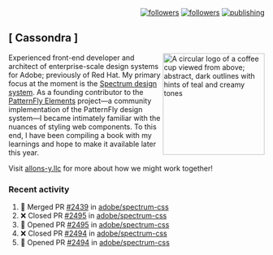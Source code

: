<p align="right"><a rel="me" href="https://front-end.social/@castastrophe">
    <img alt="followers" title="Follow me on Mastodon" src="https://img.shields.io/mastodon/follow/109297102751309835?domain=https%3A%2F%2Ffront-end.social&label=Follow&logo=mastodon&logoColor=white&style=for-the-badge&labelColor=008080&color=006969"/></a>
  <a href="https://codepen.io/castastrophe/">
    <img alt="followers" title="Follow me on CodePen" src="https://img.shields.io/badge/16-1?color=640464&labelColor=7c007c&style=for-the-badge&logo=codepen&label=Follow"/></a>
<a href="https://castastrophe.medium.com/">
    <img alt="publishing" title="View articles on Medium" src="https://img.shields.io/badge/107-1?color=666&labelColor=444&label=subscribe&logo=medium&logoColor=white&style=for-the-badge"/></a>
</p>

## [&nbsp;Cassondra&nbsp;]

<img align="right" src="https://github-production-user-asset-6210df.s3.amazonaws.com/1840295/253016758-ba468774-1cd3-42c2-8f43-947b5eeb5edf.png" height="200" alt="A circular logo of a coffee cup viewed from above; abstract, dark outlines with hints of teal and creamy tones">

Experienced front-end developer and architect of enterprise-scale design systems for Adobe; previously of Red Hat. My primary focus at the moment is the [Spectrum design system](https://github.com/adobe/spectrum-css). As a founding contributor to the [PatternFly&nbsp;Elements](https://github.com/patternfly/patternfly-elements) project&mdash;a community implementation of the PatternFly design system&mdash;I became intimately familiar with the nuances of styling web components. To this end, I have been compiling a book with my learnings and hope to make it available later this year.

Visit [allons-y.llc](http://allons-y.llc/) for more about how we might work together!

### Recent activity

<!--START_SECTION:activity-->
1. 🎉 Merged PR [#2439](https://github.com/adobe/spectrum-css/pull/2439) in [adobe/spectrum-css](https://github.com/adobe/spectrum-css)
2. ❌ Closed PR [#2495](https://github.com/adobe/spectrum-css/pull/2495) in [adobe/spectrum-css](https://github.com/adobe/spectrum-css)
3. 💪 Opened PR [#2495](https://github.com/adobe/spectrum-css/pull/2495) in [adobe/spectrum-css](https://github.com/adobe/spectrum-css)
4. ❌ Closed PR [#2494](https://github.com/adobe/spectrum-css/pull/2494) in [adobe/spectrum-css](https://github.com/adobe/spectrum-css)
5. 💪 Opened PR [#2494](https://github.com/adobe/spectrum-css/pull/2494) in [adobe/spectrum-css](https://github.com/adobe/spectrum-css)
<!--END_SECTION:activity-->
